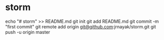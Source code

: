 # storm
echo "# storm" >> README.md
git init
git add README.md
git commit -m "first commit"
git remote add origin git@github.com:jrnayak/storm.git
git push -u origin master
